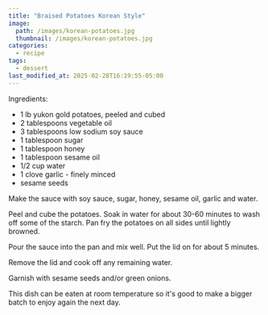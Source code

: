 ```yaml
---
title: "Braised Potatoes Korean Style"
image: 
  path: /images/korean-potatoes.jpg
  thumbnail: /images/korean-potatoes.jpg
categories:
  - recipe
tags:
  - dessert
last_modified_at: 2025-02-28T16:19:55-05:00
---
```


Ingredients:
* 1 lb yukon gold potatoes, peeled and cubed
* 2 tablespoons vegetable oil
* 3 tablespoons low sodium soy sauce
* 1 tablespoon sugar
* 1 tablespoon honey
* 1 tablespoon sesame oil
* 1/2 cup water
* 1 clove garlic - finely minced
* sesame seeds 


Make the sauce with soy sauce, sugar, honey, sesame oil, garlic and water.

Peel and cube the potatoes. Soak in water for about 30-60 minutes to wash off some of the starch. Pan fry the potatoes on all sides until lightly browned. 

Pour the sauce into the pan and mix well. Put the lid on for about 5 minutes.

Remove the lid and cook off any remaining water. 

Garnish with sesame seeds and/or green onions.

This dish can be eaten at room temperature so it's good to make a bigger batch to enjoy again the next day.
